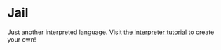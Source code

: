 # Jail

Just another interpreted language. Visit [the interpreter tutorial](https://github.com/zarat/Interpreter) to create your own!
